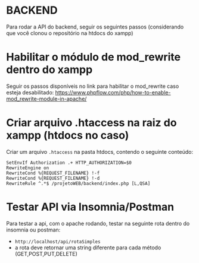 # BACKEND

Para rodar a API do backend, seguir os seguintes passos (considerando que você clonou o repositório na htdocs do xampp)

# Habilitar o módulo de mod_rewrite dentro do xampp

Seguir os passos disponíveis no link para habilitar o mod_rewrite caso esteja desabilitado: https://www.phpflow.com/php/how-to-enable-mod_rewrite-module-in-apache/
# Criar arquivo .htaccess na raiz do xampp (htdocs no caso)
Criar um arquivo `.htaccess` na pasta htdocs, contendo o seguinte conteúdo:
```
SetEnvIf Authorization .+ HTTP_AUTHORIZATION=$0
RewriteEngine on
RewriteCond %{REQUEST_FILENAME} !-f
RewriteCond %{REQUEST_FILENAME} !-d
RewriteRule ^.*$ /projetoWEB/backend/index.php [L,QSA]
```

# Testar API via Insomnia/Postman
Para testar a api, com o apache rodando, testar na seguinte rota dentro do insomnia ou postman: 

* `http://localhost/api/rotaSimples`
* a rota deve retornar uma string diferente para cada método (GET,POST,PUT,DELETE)